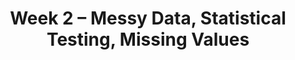 ---
title: "Week 2 \u2013 Messy Data, Statistical Testing, Missing Values"
weekNumber: 2
days:
  - date: '2024-08-12'
    events:
      - name: LAB 2
        type: lab
        title: More Pandas
        url: https://github.com/dsc-courses/dsc80-2024-ss2/tree/main/labs/lab02
        reading: ''

  - date: '2024-08-13'
    events:
      - name: LEC 5
        type: lecture
        title: Exploring and Cleaning Data
        # blank: resources/lectures/lec05/lec05-live.html
        # filled: resources/lectures/lec05/lec05.html
        reading: '[Ch. 9](https://learningds.org/ch/09/wrangling_intro.html) and [10](https://learningds.org/ch/10/eda_intro.html)'
      - name: LEC 6
        type: lecture
        title: Hypothesis and Permutation Testing
        # blank: resources/lectures/lec06/lec06-live.html
        # filled: resources/lectures/lec06/lec06.html
        reading: '[DSC 10 Review Notebook](resources/lectures/lec06/pre-lec06.html), [Ch. 17](https://learningds.org/ch/17/inf_pred_gen_intro.html)'

  - date: '2024-08-14'
    events:
      - name: PROJ 1
        type: proj
        title: Project 1
        url: https://github.com/dsc-courses/dsc80-2024-ss2/tree/main/projects/01-gradebook
        reading: ''
      - name: DISC 2
        type: disc
        title: Exam Prep
        # blank: discussions/disc03/disc03_worksheet.pdf
        # filled: discussions/disc03/disc03_solutions.pdf
        # reading: '[Slides](discussions/disc03/disc03_slides.pdf)'
        # reading: '[Slides](discussions/disc04/disc04_slides.pdf)'

  - date: '2024-08-15'
    events:
      - name: LEC 7
        type: lecture
        title: Missingness Mechanisms
        # blank: resources/lectures/lec07/lec07-live.html
        # filled: resources/lectures/lec07/lec07.html
        reading: '[Fast Permutation Tests](resources/lectures/lec07/lec07-fast-permutation-tests.html), [A1](https://www.ncbi.nlm.nih.gov/pmc/articles/PMC4121561/), [A2](https://stefvanbuuren.name/fimd/sec-MCAR.html)'
      - name: LEC 8
        type: lecture
        title: Imputation
        # blank: resources/lectures/lec08/lec08-live.html
        # filled: resources/lectures/lec08/lec08.html
        reading: '[DSP 6.3-6.5](https://notes.dsc80.com/content/06/handling-missing-data.html)'

  - date: '2024-08-16'
    events:
      - name: LAB 3
        type: lab
        title: DataFrame Manipulation
        url: https://github.com/dsc-courses/dsc80-2024-ss2/tree/main/labs/lab03
---